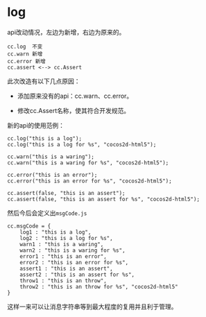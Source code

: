 # log

api改动情况，左边为新增，右边为原来的。

```
cc.log  不变
cc.warn 新增
cc.error 新增
cc.assert <--> cc.Assert
```

此次改造有以下几点原因：

* 添加原来没有的api：cc.warn、cc.error。

* 修改cc.Assert名称，使其符合开发规范。

新的api的使用范例：

```
cc.log("this is a log");
cc.log("this is a log for %s", "cocos2d-html5");

cc.warn("this is a waring");
cc.warn("this is a waring for %s", "cocos2d-html5");

cc.error("this is an error");
cc.error("this is an error for %s", "cocos2d-html5");

cc.assert(false, "this is an assert");
cc.assert(false, "this is an assert for %s", "cocos2d-html5");
```

然后今后会定义出`msgCode.js`

```
cc.msgCode = {
    log1 : "this is a log",
    log2 : "this is a log for %s",
    warn1 : "this is a waring",
    warn2 : "this is a waring for %s",
    error1 : "this is an error",
    error2 : "this is an error for %s",
    assert1 : "this is an assert",
    assert2 : "this is an assert for %s",
    throw1 : "this is an throw",
    throw2 : "this is an throw for %s", "cocos2d-html5"
}
```

这样一来可以让消息字符串等到最大程度的复用并且利于管理。
